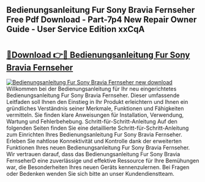 ## Bedienungsanleitung Fur Sony Bravia Fernseher Free Pdf Download - Part-7p4 New Repair Owner Guide - User Service Edition xxCqA

# <h2><a href="http://df19z8e.blite.top/?on=Bedienungsanleitung+Fur+Sony+Bravia+Fernseher">🔗Download 👉🔴 Bedienungsanleitung Fur Sony Bravia Fernseher</a></h2>

[![Bedienungsanleitung Fur Sony Bravia Fernseher new download](https://i.imgur.com/lujVjoI.png)](http://df19z8e.blite.top/?on=Bedienungsanleitung+Fur+Sony+Bravia+Fernseher)
Willkommen bei der Bedienungsanleitung für Ihr neu eingerichtetes Bedienungsanleitung Fur Sony Bravia Fernseher. Dieser umfassende Leitfaden soll Ihnen den Einstieg in Ihr Produkt erleichtern und Ihnen ein gründliches Verständnis seiner Merkmale, Funktionen und Fähigkeiten vermitteln. Sie finden klare Anweisungen für Installation, Verwendung, Wartung und Fehlerbehebung. Schritt-für-Schritt-Anleitung Auf den folgenden Seiten finden Sie eine detaillierte Schritt-für-Schritt-Anleitung zum Einrichten Ihres Bedienungsanleitung Fur Sony Bravia Fernseher. Erleben Sie nahtlose Konnektivität und Kontrolle dank der erweiterten Funktionen Ihres neuen Bedienungsanleitung Fur Sony Bravia Fernseher. Wir vertrauen darauf, dass das Bedienungsanleitung Fur Sony Bravia FernseherD eine zuverlässige und effektive Ressource für Ihre Bemühungen war, die Besonderheiten Ihres neuen Geräts kennenzulernen. Bei Fragen oder Bedenken wenden Sie sich bitte an unser Kundendienstteam.
